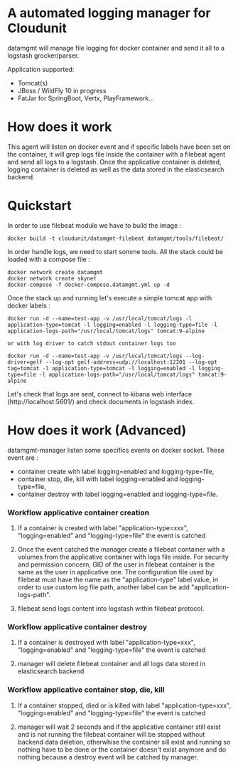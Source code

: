 # A automated logging manager for Cloudunit

datamgmt will manage file logging for docker container and send it all to a logstash grocker/parser.

Application supported:
* Tomcat(s)
* JBoss / WildFly 10 in progress
* FatJar for SpringBoot, Vertx, PlayFramework...

# How does it work

This agent will listen on docker event and if specific labels have been set on the container, it will grep logs file inside the container with a filebeat agent and send all logs to a logstash. Once the applicative container is deleted, logging container is deleted as well as the data stored in the elasticsearch backend.

# Quickstart

In order to use filebeat module we have to build the image :
```
docker build -t cloudunit/datamgmt-filebeat datamgmt/tools/filebeat/
```

In order handle logs, we need to start somme tools. All the stack could be loaded with a compose file :
```
docker network create datamgmt
docker network create skynet
docker-compose -f docker-compose.datamgmt.yml up -d
```

Once the stack up and running let's execute a simple tomcat app with docker labels :
```
docker run -d --name=test-app -v /usr/local/tomcat/logs -l application-type=tomcat -l logging=enabled -l logging-type=file -l application-logs-path="/usr/local/tomcat/logs" tomcat:9-alpine

or with log driver to catch stdout container logs too

docker run -d --name=test-app -v /usr/local/tomcat/logs --log-driver=gelf --log-opt gelf-address=udp://localhost:12201 --log-opt tag=tomcat -l application-type=tomcat -l logging=enabled -l logging-type=file -l application-logs-path="/usr/local/tomcat/logs" tomcat:9-alpine
```

Let's check that logs are sent, connect to kibana web interface (http://localhost:5601/) and check documents in logstash index.

# How does it work (Advanced)

datamgmt-manager listen some specifics events on docker socket. These event are :
* container create with label logging=enabled and logging-type=file,
* container stop, die, kill with label logging=enabled and logging-type=file,
* container destroy with label logging=enabled and logging-type=file.

### Workflow applicative container creation

1) If a container is created with label "application-type=xxx", "logging=enabled" and "logging-type=file" the event is catched

2) Once the event catched the manager create a filebeat container with a volumes from the applicative container with logs file inside. For security and permission concern, GID of the user in filebeat container is the same as the user in applicative one. The configuration file used by filebeat must have the name as the "application-type" label value, in order to use custom log file path, another label can be add "application-logs-path".

3) filebeat send logs content into logstash within filebeat protocol.

### Workflow applicative container destroy

1) If a container is destroyed with label "application-type=xxx", "logging=enabled" and "logging-type=file" the event is catched

2) manager will delete filebeat container and all logs data stored in elasticsearch backend

### Workflow applicative container stop, die, kill

1) If a container stopped, died or is killed with label "application-type=xxx", "logging=enabled" and "logging-type=file" the event is catched

2) manager will wait 2 seconds and if the applicative container still exist and is not running the filebeat container will be stopped without backend data deletion, otherwhise the container sill exist and running so nothing have to be done or the container doesn't exist anymore and do nothing because a destroy event will be catched by manager.




